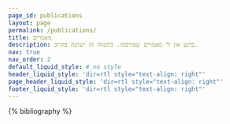 ```yaml
---
page_id: publications
layout: page
permalink: /publications/
title: מאמרים
description: כרגע אין לי מאמרים שפורסמו. בתקווה זה ישתנה בקרוב.
nav: true
nav_order: 2
default_liquid_style: # no style
header_liquid_style: 'dir=rtl style="text-align: right"'
page_header_liquid_style: 'dir=rtl style="text-align: right"'
footer_liquid_style: 'dir=rtl style="text-align: right"'
---
```


<!-- _pages/publications.md -->
<div class="publications">

{% bibliography %}

</div>
